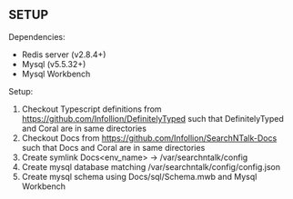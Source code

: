 SETUP
-----
Dependencies:
* Redis server (v2.8.4+)
* Mysql (v5.5.32+)
* Mysql Workbench

Setup:
1.  Checkout Typescript definitions from https://github.com/Infollion/DefinitelyTyped such that DefinitelyTyped and Coral are in same directories
2.  Checkout Docs from https://github.com/Infollion/SearchNTalk-Docs such that Docs and Coral are in same directories
3.  Create symlink Docs\<env_name> -> /var/searchntalk/config
4.  Create mysql database matching /var/searchntalk/config/config.json
5.  Create mysql schema using Docs/sql/Schema.mwb and Mysql Workbench